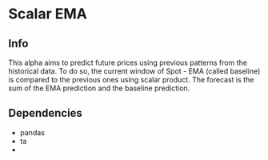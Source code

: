# Scalar EMA

## Info

This alpha aims to predict future prices using previous patterns from the historical data.
To do so, the current window of Spot - EMA (called baseline) is compared to the previous ones using scalar product.
The forecast is the sum of the EMA prediction and the baseline prediction.

## Dependencies

- pandas
- ta
- 